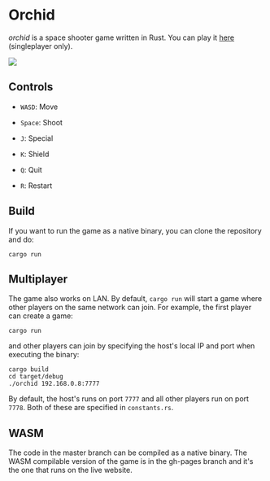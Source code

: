 # Orchid

_orchid_ is a space shooter game written in Rust. You can play it
[here](https://jfto23.github.io/orchid/) (singleplayer only).

![](https://raw.githubusercontent.com/jfto23/personal_website/gh-pages/assets/images/orchid_pic.png)

## Controls

- `WASD`: Move

- `Space`: Shoot

- `J`: Special

- `K`: Shield

- `Q`: Quit

- `R`: Restart

## Build

If you want to run the game as a native binary, you can clone the repository and do:

```
cargo run
```

## Multiplayer

The game also works on LAN. By default, `cargo run` will start a game where 
other players on the same network 
can join. For example, the first player can create a game:

```
cargo run
```

and other players can join by specifying the host's local IP and port when executing the
binary:

```
cargo build
cd target/debug
./orchid 192.168.0.8:7777
```

By default, the host's runs on port `7777` and all other players run on port
`7778`. Both of these are specified in `constants.rs`.

## WASM

The code in the master branch can be compiled as a native binary. The WASM compilable
version of the game is in the gh-pages branch and it's the one that runs on
the live website.
